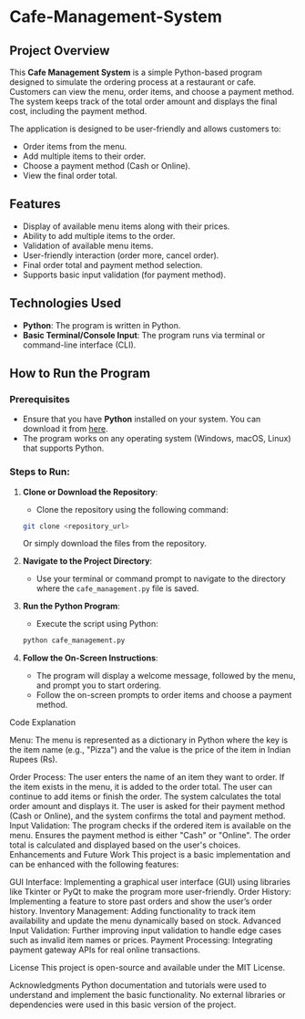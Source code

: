 # Cafe-Management-System
## Project Overview

This **Cafe Management System** is a simple Python-based program designed to simulate the ordering process at a restaurant or cafe. Customers can view the menu, order items, and choose a payment method. The system keeps track of the total order amount and displays the final cost, including the payment method.

The application is designed to be user-friendly and allows customers to:
- Order items from the menu.
- Add multiple items to their order.
- Choose a payment method (Cash or Online).
- View the final order total.

## Features
- Display of available menu items along with their prices.
- Ability to add multiple items to the order.
- Validation of available menu items.
- User-friendly interaction (order more, cancel order).
- Final order total and payment method selection.
- Supports basic input validation (for payment method).

## Technologies Used
- **Python**: The program is written in Python.
- **Basic Terminal/Console Input**: The program runs via terminal or command-line interface (CLI).

## How to Run the Program

### Prerequisites
- Ensure that you have **Python** installed on your system. You can download it from [here](https://www.python.org/downloads/).
- The program works on any operating system (Windows, macOS, Linux) that supports Python.

### Steps to Run:
1. **Clone or Download the Repository**:
    - Clone the repository using the following command:
    ```bash
    git clone <repository_url>
    ```
    Or simply download the files from the repository.

2. **Navigate to the Project Directory**:
    - Use your terminal or command prompt to navigate to the directory where the `cafe_management.py` file is saved.

3. **Run the Python Program**:
    - Execute the script using Python:
    ```bash
    python cafe_management.py
    ```

4. **Follow the On-Screen Instructions**:
    - The program will display a welcome message, followed by the menu, and prompt you to start ordering.
    - Follow the on-screen prompts to order items and choose a payment method.

Code Explanation

Menu:
The menu is represented as a dictionary in Python where the key is the item name (e.g., "Pizza") and the value is the price of the item in Indian Rupees (Rs).

Order Process:
The user enters the name of an item they want to order.
If the item exists in the menu, it is added to the order total.
The user can continue to add items or finish the order.
The system calculates the total order amount and displays it.
The user is asked for their payment method (Cash or Online), and the system confirms the total and payment method.
Input Validation:
The program checks if the ordered item is available on the menu.
Ensures the payment method is either "Cash" or "Online".
The order total is calculated and displayed based on the user's choices.
Enhancements and Future Work
This project is a basic implementation and can be enhanced with the following features:

GUI Interface: Implementing a graphical user interface (GUI) using libraries like Tkinter or PyQt to make the program more user-friendly.
Order History: Implementing a feature to store past orders and show the user’s order history.
Inventory Management: Adding functionality to track item availability and update the menu dynamically based on stock.
Advanced Input Validation: Further improving input validation to handle edge cases such as invalid item names or prices.
Payment Processing: Integrating payment gateway APIs for real online transactions.

License
This project is open-source and available under the MIT License.

Acknowledgments
Python documentation and tutorials were used to understand and implement the basic functionality.
No external libraries or dependencies were used in this basic version of the project.




